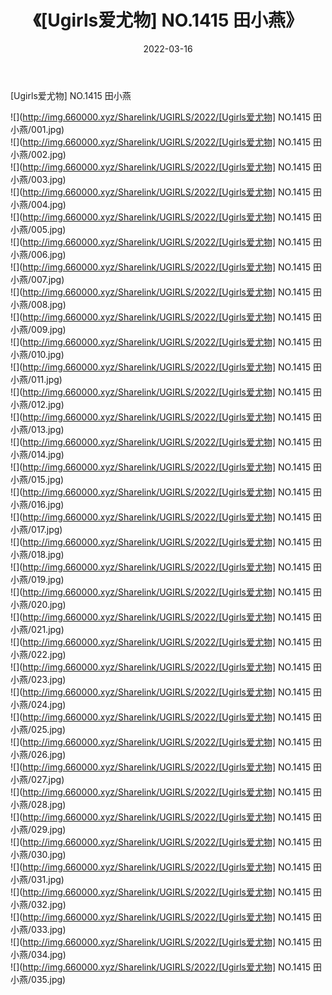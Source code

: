 ﻿---
layout: post
title:  《[Ugirls爱尤物] NO.1415 田小燕》
date:   2022-03-16
img: http://img.660000.xyz/Sharelink/UGIRLS/2022/[Ugirls爱尤物] NO.1415 田小燕/000.jpg
categories: [美女, 清纯, 唯美]
---

[Ugirls爱尤物] NO.1415 田小燕

 ![](http://img.660000.xyz/Sharelink/UGIRLS/2022/[Ugirls爱尤物] NO.1415 田小燕/001.jpg) <br>![](http://img.660000.xyz/Sharelink/UGIRLS/2022/[Ugirls爱尤物] NO.1415 田小燕/002.jpg) <br>![](http://img.660000.xyz/Sharelink/UGIRLS/2022/[Ugirls爱尤物] NO.1415 田小燕/003.jpg) <br>![](http://img.660000.xyz/Sharelink/UGIRLS/2022/[Ugirls爱尤物] NO.1415 田小燕/004.jpg) <br>![](http://img.660000.xyz/Sharelink/UGIRLS/2022/[Ugirls爱尤物] NO.1415 田小燕/005.jpg) <br>![](http://img.660000.xyz/Sharelink/UGIRLS/2022/[Ugirls爱尤物] NO.1415 田小燕/006.jpg) <br>![](http://img.660000.xyz/Sharelink/UGIRLS/2022/[Ugirls爱尤物] NO.1415 田小燕/007.jpg) <br>![](http://img.660000.xyz/Sharelink/UGIRLS/2022/[Ugirls爱尤物] NO.1415 田小燕/008.jpg) <br>![](http://img.660000.xyz/Sharelink/UGIRLS/2022/[Ugirls爱尤物] NO.1415 田小燕/009.jpg) <br>![](http://img.660000.xyz/Sharelink/UGIRLS/2022/[Ugirls爱尤物] NO.1415 田小燕/010.jpg) <br>![](http://img.660000.xyz/Sharelink/UGIRLS/2022/[Ugirls爱尤物] NO.1415 田小燕/011.jpg) <br>![](http://img.660000.xyz/Sharelink/UGIRLS/2022/[Ugirls爱尤物] NO.1415 田小燕/012.jpg) <br>![](http://img.660000.xyz/Sharelink/UGIRLS/2022/[Ugirls爱尤物] NO.1415 田小燕/013.jpg) <br>![](http://img.660000.xyz/Sharelink/UGIRLS/2022/[Ugirls爱尤物] NO.1415 田小燕/014.jpg) <br>![](http://img.660000.xyz/Sharelink/UGIRLS/2022/[Ugirls爱尤物] NO.1415 田小燕/015.jpg) <br>![](http://img.660000.xyz/Sharelink/UGIRLS/2022/[Ugirls爱尤物] NO.1415 田小燕/016.jpg) <br>![](http://img.660000.xyz/Sharelink/UGIRLS/2022/[Ugirls爱尤物] NO.1415 田小燕/017.jpg) <br>![](http://img.660000.xyz/Sharelink/UGIRLS/2022/[Ugirls爱尤物] NO.1415 田小燕/018.jpg) <br>![](http://img.660000.xyz/Sharelink/UGIRLS/2022/[Ugirls爱尤物] NO.1415 田小燕/019.jpg) <br>![](http://img.660000.xyz/Sharelink/UGIRLS/2022/[Ugirls爱尤物] NO.1415 田小燕/020.jpg) <br>![](http://img.660000.xyz/Sharelink/UGIRLS/2022/[Ugirls爱尤物] NO.1415 田小燕/021.jpg) <br>![](http://img.660000.xyz/Sharelink/UGIRLS/2022/[Ugirls爱尤物] NO.1415 田小燕/022.jpg) <br>![](http://img.660000.xyz/Sharelink/UGIRLS/2022/[Ugirls爱尤物] NO.1415 田小燕/023.jpg) <br>![](http://img.660000.xyz/Sharelink/UGIRLS/2022/[Ugirls爱尤物] NO.1415 田小燕/024.jpg) <br>![](http://img.660000.xyz/Sharelink/UGIRLS/2022/[Ugirls爱尤物] NO.1415 田小燕/025.jpg) <br>![](http://img.660000.xyz/Sharelink/UGIRLS/2022/[Ugirls爱尤物] NO.1415 田小燕/026.jpg) <br>![](http://img.660000.xyz/Sharelink/UGIRLS/2022/[Ugirls爱尤物] NO.1415 田小燕/027.jpg) <br>![](http://img.660000.xyz/Sharelink/UGIRLS/2022/[Ugirls爱尤物] NO.1415 田小燕/028.jpg) <br>![](http://img.660000.xyz/Sharelink/UGIRLS/2022/[Ugirls爱尤物] NO.1415 田小燕/029.jpg) <br>![](http://img.660000.xyz/Sharelink/UGIRLS/2022/[Ugirls爱尤物] NO.1415 田小燕/030.jpg) <br>![](http://img.660000.xyz/Sharelink/UGIRLS/2022/[Ugirls爱尤物] NO.1415 田小燕/031.jpg) <br>![](http://img.660000.xyz/Sharelink/UGIRLS/2022/[Ugirls爱尤物] NO.1415 田小燕/032.jpg) <br>![](http://img.660000.xyz/Sharelink/UGIRLS/2022/[Ugirls爱尤物] NO.1415 田小燕/033.jpg) <br>![](http://img.660000.xyz/Sharelink/UGIRLS/2022/[Ugirls爱尤物] NO.1415 田小燕/034.jpg) <br>![](http://img.660000.xyz/Sharelink/UGIRLS/2022/[Ugirls爱尤物] NO.1415 田小燕/035.jpg) <br>